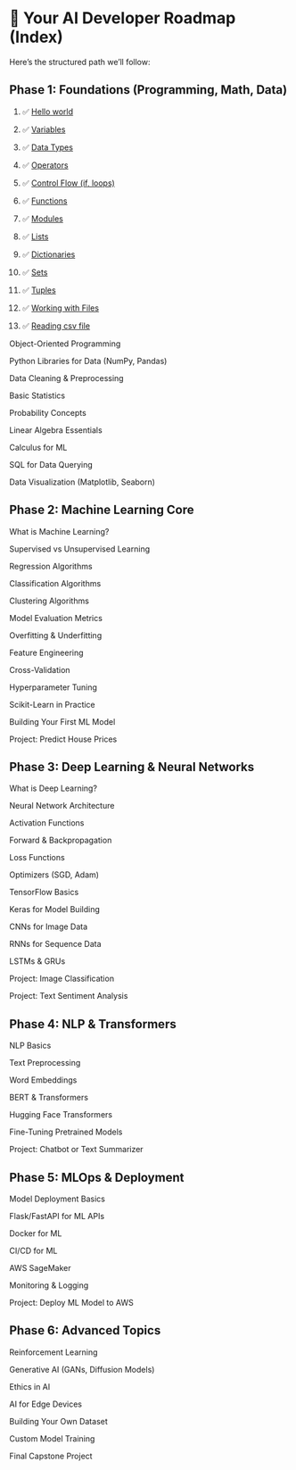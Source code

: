 # 🧭 Your AI Developer Roadmap (Index)
Here’s the structured path we’ll follow:

## Phase 1: Foundations (Programming, Math, Data)
1. ✅ [Hello world](./python-basics/1_helloWorld.py)

2. ✅ [Variables](./python-basics/2_variables.py)

3. ✅ [Data Types](./python-basics/3_dataTypes.md)

4. ✅ [Operators](./python-basics/4_operators.py)

5. ✅ [Control Flow (if, loops)](./python-basics/5_controlFlow.py)

6. ✅ [Functions](./python-basics/6_functions.py)

7. ✅ [Modules](./python-basics/7_modules.py)

8. ✅ [Lists](./python-basics/8_lists.py)

9. ✅ [Dictionaries](./python-basics/9_dictionaries.py)

10. ✅ [Sets](./python-basics/10_sets.py)

11. ✅ [Tuples](./python-basics/11_tuples.py)

12. ✅ [Working with Files](./python-basics/12_workingWithFiles.py)

13. ✅ [Reading csv file](./python-basics/13_readingCsvFile.py)

Object-Oriented Programming

Python Libraries for Data (NumPy, Pandas)

Data Cleaning & Preprocessing

Basic Statistics

Probability Concepts

Linear Algebra Essentials

Calculus for ML

SQL for Data Querying

Data Visualization (Matplotlib, Seaborn)

## Phase 2: Machine Learning Core
What is Machine Learning?

Supervised vs Unsupervised Learning

Regression Algorithms

Classification Algorithms

Clustering Algorithms

Model Evaluation Metrics

Overfitting & Underfitting

Feature Engineering

Cross-Validation

Hyperparameter Tuning

Scikit-Learn in Practice

Building Your First ML Model

Project: Predict House Prices

## Phase 3: Deep Learning & Neural Networks
What is Deep Learning?

Neural Network Architecture

Activation Functions

Forward & Backpropagation

Loss Functions

Optimizers (SGD, Adam)

TensorFlow Basics

Keras for Model Building

CNNs for Image Data

RNNs for Sequence Data

LSTMs & GRUs

Project: Image Classification

Project: Text Sentiment Analysis

## Phase 4: NLP & Transformers
NLP Basics

Text Preprocessing

Word Embeddings

BERT & Transformers

Hugging Face Transformers

Fine-Tuning Pretrained Models

Project: Chatbot or Text Summarizer

## Phase 5: MLOps & Deployment
Model Deployment Basics

Flask/FastAPI for ML APIs

Docker for ML

CI/CD for ML

AWS SageMaker

Monitoring & Logging

Project: Deploy ML Model to AWS

## Phase 6: Advanced Topics
Reinforcement Learning

Generative AI (GANs, Diffusion Models)

Ethics in AI

AI for Edge Devices

Building Your Own Dataset

Custom Model Training

Final Capstone Project